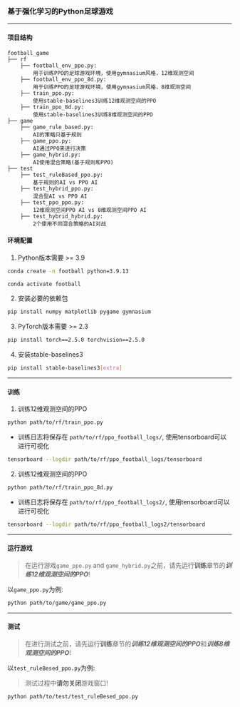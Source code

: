 ### 基于强化学习的Python足球游戏


___
#### 项目结构
```text
football_game
├── rf 
    ├── football_env_ppo.py:  
        用于训练PPO的足球游戏环境，使用gymnasium风格，12维观测空间
    ├── football_env_ppo_8d.py:  
        用于训练PPO的足球游戏环境，使用gymnasium风格，8维观测空间
    ├── train_ppo.py: 
        使用stable-baselines3训练12维观测空间的PPO
    ├── train_ppo_8d.py: 
        使用stable-baselines3训练8维观测空间的PPO
├── game
    ├── game_rule_based.py: 
        AI的策略只基于规则
    ├── game_ppo.py: 
        AI通过PPO来进行决策
    ├── game_hybrid.py: 
        AI使用混合策略(基于规则和PPO)
├── test 
    ├── test_ruleBased_ppo.py:
        基于规则的AI vs PPO AI
    ├── test_hybrid_ppo.py:
        混合型AI vs PPO AI
    ├── test_ppo_ppo.py:
        12维观测空间PPO AI vs 8维观测空间PPO AI
    ├── test_hybrid_hybrid.py:
        2个使用不同混合策略的AI对战
```

#### 环境配置
1. Python版本需要 >= 3.9
```bash
conda create -n football python=3.9.13
```
```bash
conda activate football
```
2. 安装必要的依赖包
```bash
pip install numpy matplotlib pygame gymnasium
```
3. PyTorch版本需要 >= 2.3
```bash
pip install torch==2.5.0 torchvision==2.5.0
```
4. 安装stable-baselines3
```bash
pip install stable-baselines3[extra]
```

___

#### 训练

1. 训练12维观测空间的PPO
```bash
python path/to/rf/train_ppo.py
```
- 训练日志将保存在 `path/to/rf/ppo_football_logs/`, 使用tensorboard可以进行可视化
```bash
tensorboard --logdir path/to/rf/ppo_football_logs/tensorboard
```

2. 训练12维观测空间的PPO
```bash
python path/to/rf/train_ppo_8d.py
```
- 训练日志将保存在 `path/to/rf/ppo_football_logs2/`, 使用tensorboard可以进行可视化
```bash
tensorboard --logdir path/to/rf/ppo_football_logs2/tensorboard
```

___

#### 运行游戏
> 在运行游戏`game_ppo.py` and `game_hybrid.py`之前，请先运行**训练**章节的***训练12维观测空间的PPO***!

以`game_ppo.py`为例:
```bash
python path/to/game/game_ppo.py
```
___

#### 测试

> 在进行测试之前，请先运行**训练**章节的***训练12维观测空间的PPO***和***训练8维观测空间的PPO***!

以`test_ruleBesed_ppo.py`为例:
> 测试过程中**请勿关闭**游戏窗口!
```bash
python path/to/test/test_ruleBesed_ppo.py
```